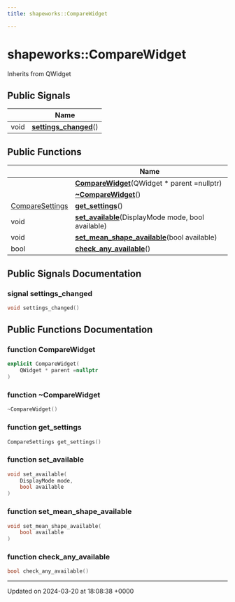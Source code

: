 ```yaml
---
title: shapeworks::CompareWidget

---
```


# shapeworks::CompareWidget





Inherits from QWidget

## Public Signals

|                | Name           |
| -------------- | -------------- |
| void | **[settings_changed](../Classes/classshapeworks_1_1CompareWidget.md#signal-settings-changed)**() |

## Public Functions

|                | Name           |
| -------------- | -------------- |
| | **[CompareWidget](../Classes/classshapeworks_1_1CompareWidget.md#function-comparewidget)**(QWidget * parent =nullptr) |
| | **[~CompareWidget](../Classes/classshapeworks_1_1CompareWidget.md#function-~comparewidget)**() |
| [CompareSettings](../Classes/classshapeworks_1_1CompareSettings.md) | **[get_settings](../Classes/classshapeworks_1_1CompareWidget.md#function-get-settings)**() |
| void | **[set_available](../Classes/classshapeworks_1_1CompareWidget.md#function-set-available)**(DisplayMode mode, bool available) |
| void | **[set_mean_shape_available](../Classes/classshapeworks_1_1CompareWidget.md#function-set-mean-shape-available)**(bool available) |
| bool | **[check_any_available](../Classes/classshapeworks_1_1CompareWidget.md#function-check-any-available)**() |

## Public Signals Documentation

### signal settings_changed

```cpp
void settings_changed()
```


## Public Functions Documentation

### function CompareWidget

```cpp
explicit CompareWidget(
    QWidget * parent =nullptr
)
```


### function ~CompareWidget

```cpp
~CompareWidget()
```


### function get_settings

```cpp
CompareSettings get_settings()
```


### function set_available

```cpp
void set_available(
    DisplayMode mode,
    bool available
)
```


### function set_mean_shape_available

```cpp
void set_mean_shape_available(
    bool available
)
```


### function check_any_available

```cpp
bool check_any_available()
```


-------------------------------

Updated on 2024-03-20 at 18:08:38 +0000